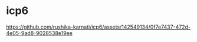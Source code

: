 # icp6



https://github.com/rushika-karnati/icp6/assets/142549134/0f7e7437-472d-4e05-9ad8-9028538e19ee

